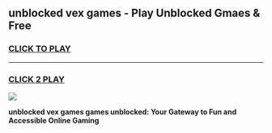 
## unblocked vex games - Play Unblocked Gmaes & Free
<h3>
<a href="https://news.freeplayer.one?title=unblocked_vex_games&ref=23F">CLICK TO PLAY</a></h3>
<hr>

<h3>
<a href="https://news.freeplayer.one?title=unblocked_vex_games&ref=23F">CLICK 2 PLAY</a>
  
</h3>

<a href="https://news.freeplayer.one?title=unblocked_vex_games&ref=23F/"><img src="https://clearcache.store/games.png"></a>


**unblocked vex games games unblocked: Your Gateway to Fun and Accessible Online Gaming**
